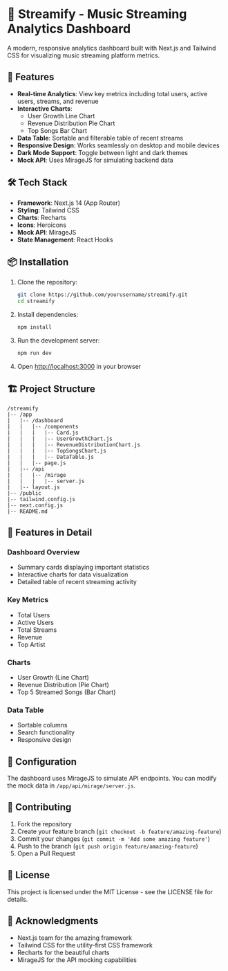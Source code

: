 # 🎵 Streamify - Music Streaming Analytics Dashboard

A modern, responsive analytics dashboard built with Next.js and Tailwind CSS for visualizing music streaming platform metrics.

## 🚀 Features

- **Real-time Analytics**: View key metrics including total users, active users, streams, and revenue
- **Interactive Charts**: 
  - User Growth Line Chart
  - Revenue Distribution Pie Chart
  - Top Songs Bar Chart
- **Data Table**: Sortable and filterable table of recent streams
- **Responsive Design**: Works seamlessly on desktop and mobile devices
- **Dark Mode Support**: Toggle between light and dark themes
- **Mock API**: Uses MirageJS for simulating backend data

## 🛠️ Tech Stack

- **Framework**: Next.js 14 (App Router)
- **Styling**: Tailwind CSS
- **Charts**: Recharts
- **Icons**: Heroicons
- **Mock API**: MirageJS
- **State Management**: React Hooks

## 📦 Installation

1. Clone the repository:
   ```bash
   git clone https://github.com/yourusername/streamify.git
   cd streamify
   ```

2. Install dependencies:
   ```bash
   npm install
   ```

3. Run the development server:
   ```bash
   npm run dev
   ```

4. Open [http://localhost:3000](http://localhost:3000) in your browser

## 🏗️ Project Structure

```
/streamify
|-- /app
|   |-- /dashboard
|   |   |-- /components
|   |   |   |-- Card.js
|   |   |   |-- UserGrowthChart.js
|   |   |   |-- RevenueDistributionChart.js
|   |   |   |-- TopSongsChart.js
|   |   |   |-- DataTable.js
|   |   |-- page.js
|   |-- /api
|   |   |-- /mirage
|   |   |   |-- server.js
|   |-- layout.js
|-- /public
|-- tailwind.config.js
|-- next.config.js
|-- README.md
```

## 🎨 Features in Detail

### Dashboard Overview
- Summary cards displaying important statistics
- Interactive charts for data visualization
- Detailed table of recent streaming activity

### Key Metrics
- Total Users
- Active Users
- Total Streams
- Revenue
- Top Artist

### Charts
- User Growth (Line Chart)
- Revenue Distribution (Pie Chart)
- Top 5 Streamed Songs (Bar Chart)

### Data Table
- Sortable columns
- Search functionality
- Responsive design

## 🔧 Configuration

The dashboard uses MirageJS to simulate API endpoints. You can modify the mock data in `/app/api/mirage/server.js`.

## 🤝 Contributing

1. Fork the repository
2. Create your feature branch (`git checkout -b feature/amazing-feature`)
3. Commit your changes (`git commit -m 'Add some amazing feature'`)
4. Push to the branch (`git push origin feature/amazing-feature`)
5. Open a Pull Request

## 📝 License

This project is licensed under the MIT License - see the LICENSE file for details.

## 🙏 Acknowledgments

- Next.js team for the amazing framework
- Tailwind CSS for the utility-first CSS framework
- Recharts for the beautiful charts
- MirageJS for the API mocking capabilities
